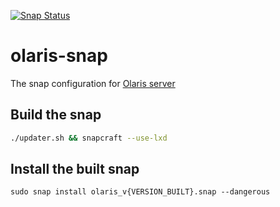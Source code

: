 [![Snap Status](https://build.snapcraft.io/badge/Lukewh/olaris-snap.svg)](https://build.snapcraft.io/user/Lukewh/olaris-snap)

# olaris-snap

The snap configuration for [Olaris server](https://gitlab.com/olaris/olaris-server)

## Build the snap

```bash
./updater.sh && snapcraft --use-lxd
```

## Install the built snap

```sudo snap install olaris_v{VERSION_BUILT}.snap --dangerous```
